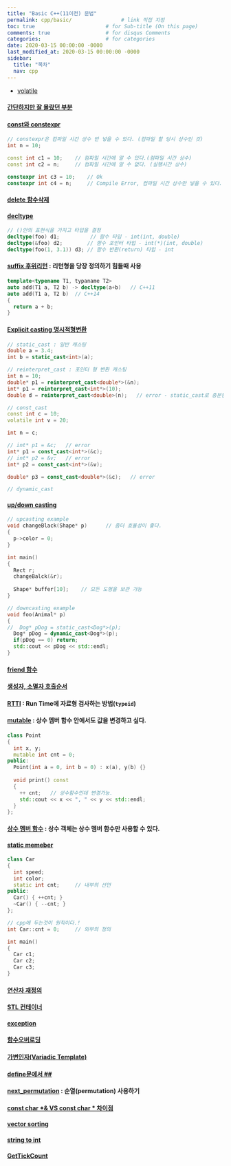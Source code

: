 ```yaml
---
title: "Basic C++(11이전) 문법"
permalink: cpp/basic/                # link 직접 지정
toc: true                       # for Sub-title (On this page)
comments: true                  # for disqus Comments
categories:                     # for categories
date: 2020-03-15 00:00:00 -0000
last_modified_at: 2020-03-15 00:00:00 -0000
sidebar:
  title: "목차"
  nav: cpp
---
```


* [volatile](cpp/basic/volatile/)

#### [간단하지만 잘 몰랐던 부분](https://goodayth.github.io/cpp-basic/)

#### [const와 constexpr](https://goodayth.github.io/const_constexpr/)

```cpp
// constexpr은 컴파일 시간 상수 만 넣을 수 있다. (컴파일 할 당시 상수인 것)
int n = 10;

const int c1 = 10;    // 컴파일 시간에 알 수 있다.(컴파일 시간 상수)
const int c2 = n;     // 컴파일 시간에 알 수 없다. (실행시간 상수)

constexpr int c3 = 10;    // Ok
constexpr int c4 = n;     // Compile Error, 컴파일 시간 상수만 넣을 수 있다.
```

#### [delete 함수삭제](https://goodayth.github.io/cpp-delete/)
#### [decltype](https://goodayth.github.io/decltype/)

```cpp
// ()안의 표현식을 가지고 타입을 결정
decltype(foo) d1;          // 함수 타입 - int(int, double)
decltype(&foo) d2;        // 함수 포인터 타입 - int(*)(int, double)
decltype(foo(1, 3.1)) d3; // 함수 반환(return) 타입 - int
```

#### [suffix 후위리턴](https://goodayth.github.io/cpp-suffix/) : 리턴형을 당장 정의하기 힘들때 사용

```cpp
template<typename T1, typaname T2>
auto add(T1 a, T2 b) -> decltype(a+b)   // C++11
auto add(T1 a, T2 b)  // C++14
{
  return a + b;
}
```

#### [Explicit casting 명시적형변환](https://goodayth.github.io/cpp-explicit-casting/)

```cpp
// static_cast : 일반 캐스팅
double a = 3.4;
int b = static_cast<int>(a);

// reinterpret_cast : 포인터 형 변환 캐스팅
int n = 10;
double* p1 = reinterpret_cast<double*>(&n);
int* p1 = reinterpret_cast<int*>(10);
double d = reinterpret_cast<double>(n);   // error - static_cast로 충분한 것을 reinterpret_cast사용

// const_cast
const int c = 10;
volatile int v = 20;

int n = c;

// int* p1 = &c;   // error
int* p1 = const_cast<int*>(&c);
// int* p2 = &v;   // error
int* p2 = const_cast<int*>(&v);

double* p3 = const_cast<double*>(&c);   // error

// dynamic_cast

```

#### [up/down casting](https://goodayth.github.io/cpp-up-down-casting/)

```cpp
// upcasting example
void changeBlack(Shape* p)      // 좀더 효율성이 좋다.
{
  p->color = 0;
}

int main()
{
  Rect r;
  changeBalck(&r);
  
  Shape* buffer[10];    // 모든 도형을 보관 가능
}

// downcasting example
void foo(Animal* p)
{
//  Dog* pDog = static_cast<Dog*>(p);
  Dog* pDog = dynamic_cast<Dog*>(p);
  if(pDog == 0) return;
  std::cout << pDog << std::endl;
}
```

#### [friend 함수](https://goodayth.github.io/cpp-friend-func/)
#### [생성자, 소멸자 호출순서](https://goodayth.github.io/cpp-newdel-call/)
#### [RTTI](https://goodayth.github.io/cpp-RTTI/) : Run Time에 자료형 검사하는 방법(`typeid`)
#### [mutable](https://goodayth.github.io/cpp-mutable/) : 상수 멤버 함수 안에서도 값을 변경하고 싶다.

```cpp
class Point
{
  int x, y;
  mutable int cnt = 0;
public:
  Point(int a = 0, int b = 0) : x(a), y(b) {}
  
  void print() const
  {
    ++ cnt;   // 상수함수인데 변경가능.
    std::cout << x << ", " << y << std::endl;
  }
};
```

#### [상수 멤버 함수](https://goodayth.github.io/cpp-const-func/) : 상수 객체는 상수 멤버 함수만 사용할 수 있다.
#### [static memeber](https://goodayth.github.io/cpp-static-member/)

```cpp
class Car
{
  int speed;
  int color;
  static int cnt;     // 내부의 선언
public:
  Car() { ++cnt; }
  ~Car() { --cnt; }
};

// cpp에 두는것이 원칙이다.!
int Car::cnt = 0;     // 외부의 정의

int main()
{
  Car c1;
  Car c2;
  Car c3;
}
```

#### [연산자 재정의](https://goodayth.github.io/cpp-operator/)
#### [STL 컨테이너](https://goodayth.github.io/cpp-STL/)
#### [exception](https://goodayth.github.io/cpp-exception/)
#### [함수오버로딩](https://goodayth.github.io/cpp-function-overloading/)
#### [가변인자(Variadic Template)](https://goodayth.github.io/cpp-variadic-template/)

#### [define문에서 ##](https://goodayth.github.io/cpp-define)
#### [next_permutation](https://goodayth.github.io/C++-next_permutation) : 순열(permutation) 사용하기
#### [const char *& VS const char * 차이점](https://goodayth.github.io/C++-constchar/)
#### [vector sorting](https://goodayth.github.io/C++-vector-sorting/)
#### [string to int](https://goodayth.github.io/C++-string-to-int/)
#### [GetTickCount](https://goodayth.github.io/cpp-gettickcount/)